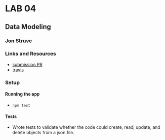 # LAB 04

## Data Modeling

### Jon Struve

### Links and Resources
* [submission PR](https://github.com/DeltaV401/401-lab-04/pull/1)
* [travis](https://travis-ci.com/DeltaV401/401-lab-04)

### Setup

#### Running the app
* `npm test`
  
#### Tests
* Wrote tests to validate whether the code could create, read, update, and delete objects from a json file.